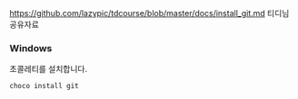 https://github.com/lazypic/tdcourse/blob/master/docs/install_git.md
티디님 공유자료

### Windows

초콜레티를 설치합니다.

```bash
choco install git
```
